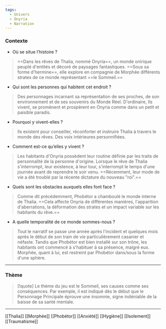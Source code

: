 ```yaml
---
tags:
  - Univers
  - Onyria
  - Narration
---
```

### Contexte

- Où se situe l’histoire ? 

> ==Dans les rêves de Thalia, nommé Onyria==, un monde onirique peuplé d'entités et décoré de paysages fantastiques. ==Sous sa forme d'hermine==, elle explore en compagnie de Morphée différents strates de ce monde représentant ==le Sommeil.==

- Qui sont les personnes qui habitent cet endroit ? 

> Des personnages incarnant sa représentation de ses proches, de son environnement et de ses souvenirs du Monde Réel. D'ordinaire, Ils vivent, se promènent et prospèrent en Onyria comme dans un petit et paisible paradis. 

- Pourquoi y vivent-elles ? 

> Ils existent pour conseiller, réconforter et instruire Thalia à travers le monde des rêves. Des voix intérieures personnifiées.

- Comment est-ce qu’elles y vivent ? 

> Les habitants d'Onyria possèdent leur routine définie par les traits de personnalité de la personne d'origine. Lorsque le rêve de Thalia s'interrompt, leur existence, à leur tour, s'interrompt le temps d'une journée avant de reprendre le soir venu. ==Récemment, leur mode de vie a été troublé par la récente dictature du nouveau "roi".==

- Quels sont les obstacles auxquels elles font face ? 

> Comme dit précédemment, Phobétor a chamboulé le monde interne de Thalia. ==Cela affecte Onyria de différentes manières, l'apparition d'aberrations, la déformation des strates et un impact variable sur les habitants du rêve.==

- A quelle temporalité de ce monde sommes-nous ?

> Tout le narratif se passe une année après l'incident et quelques mois après le début de son train de vie particulièrement casanier et néfaste. Tandis que Phobétor est bien installé sur son trône, les habitants ont commencé à s'habituer à sa présence, malgré eux. Morphée, quant à lui, est restreint par Phobétor dans/sous la forme d'une sphère.

---
### Thème

> [!quote]
> Le thème du jeu est le Sommeil, ses causes comme ses conséquences. Par exemple, il est indiqué dès le début que le Personnage Principale éprouve une insomnie, signe indéniable de la baisse de sa santé mentale.

---

[[Thalia]] [[Morphée]] [[Phobétor]] [[Anxiété]] [[Hygiène]] [[Isolement]] [[Traumatisme]]